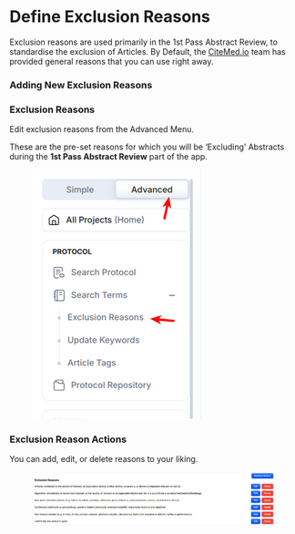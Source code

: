 # Define Exclusion Reasons

Exclusion reasons are used primarily in the 1st Pass Abstract Review, to standardise the exclusion of Articles. By Default, the [CiteMed.io](http://citemed.io/) team has provided general reasons that you can use right away.



### Adding New Exclusion Reasons

### Exclusion Reasons

Edit exclusion reasons from the Advanced Menu.

These are the pre-set reasons for which you will be ‘Excluding’ Abstracts during the **1st Pass Abstract Review** part of the app.



<figure><img src="../.gitbook/assets/Selection_308.png" alt=""><figcaption></figcaption></figure>



### Exclusion Reason Actions

You can add, edit, or delete reasons to your liking.

<figure><img src="../.gitbook/assets/ex reasons.png" alt=""><figcaption></figcaption></figure>





